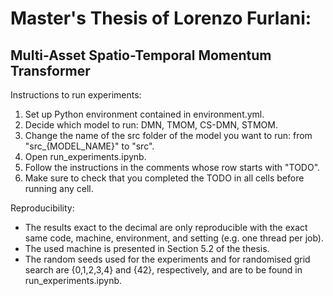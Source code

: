 # Master's Thesis of Lorenzo Furlani: 
## Multi-Asset Spatio-Temporal Momentum Transformer

Instructions to run experiments:
1. Set up Python environment contained in environment.yml.
2. Decide which model to run: DMN, TMOM, CS-DMN, STMOM.
3. Change the name of the src folder of the model you want to run: from "src_{MODEL_NAME}" to "src".
4. Open run_experiments.ipynb.
5. Follow the instructions in the comments whose row starts with "TODO".
6. Make sure to check that you completed the TODO in all cells before running any cell.

Reproducibility:
- The results exact to the decimal are only reproducible with the exact same code, machine, environment, and setting (e.g. one thread per job).
- The used machine is presented in Section 5.2 of the thesis.
- The random seeds used for the experiments and for randomised grid search are {0,1,2,3,4} and {42}, respectively, and are to be found in run_experiments.ipynb.
